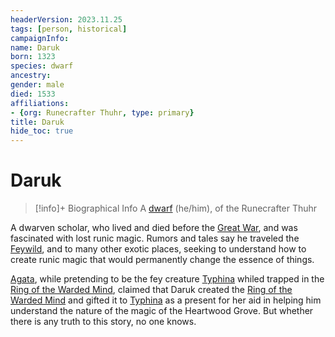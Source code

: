 ```yaml
---
headerVersion: 2023.11.25
tags: [person, historical]
campaignInfo:
name: Daruk
born: 1323
species: dwarf
ancestry:
gender: male
died: 1533
affiliations:
- {org: Runecrafter Thuhr, type: primary}
title: Daruk
hide_toc: true
---
```

# Daruk
>[!info]+ Biographical Info
> A [dwarf](<../../species/children-of-the-embodied-gods/dwarves/dwarves.md>) (he/him), of the Runecrafter Thuhr
> 
> 

A dwarven scholar, who lived and died before the [Great War](<../../events/1500s/great-war.md>), and was fascinated with lost runic magic. Rumors and tales say he traveled the [Feywild](<../../cosmology/multiverse/echo-realms/feywild/feywild.md>), and to many other exotic places, seeking to understand how to create runic magic that would permanently change the essence of things. 


[Agata](<../fey/agata.md>), while pretending to be the fey creature [Typhina](<../fey/typhina.md>) whiled trapped in the [Ring of the Warded Mind](<../../campaigns/dunmari-frontier/treasure/treasure-from-agata/ring-of-the-warded-mind.md>), claimed that Daruk created the [Ring of the Warded Mind](<../../campaigns/dunmari-frontier/treasure/treasure-from-agata/ring-of-the-warded-mind.md>) and gifted it to [Typhina](<../fey/typhina.md>) as a present for her aid in helping him understand the nature of the magic of the Heartwood Grove. But whether there is any truth to this story, no one knows. 


